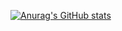 [![Anurag's GitHub stats](https://github-readme-stats.vercel.app/api?username=WendellSg)](https://github.com/anuraghazra/github-readme-stats)
